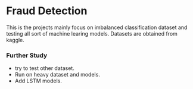 # Fraud Detection 
This is the projects mainly focus on imbalanced classification dataset and testing all sort of machine learing models.
Datasets are obtained from kaggle.

### Further Study 
* try to test other dataset.
* Run on heavy dataset and models.
* Add LSTM models.
